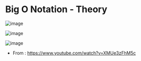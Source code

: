  # Big O Notation - Theory
  
  ![image](https://user-images.githubusercontent.com/113314204/194681705-2cbea71f-3219-477a-817f-deb84b300b6e.png)
  
  ![image](https://user-images.githubusercontent.com/113314204/194682236-82f1d212-aadf-4b07-a1c4-6788a31a15b8.png)
  
  ![image](https://user-images.githubusercontent.com/113314204/194682250-47030836-9515-4701-a3ff-d26dc5a47b21.png)

- From : https://www.youtube.com/watch?v=XMUe3zFhM5c
